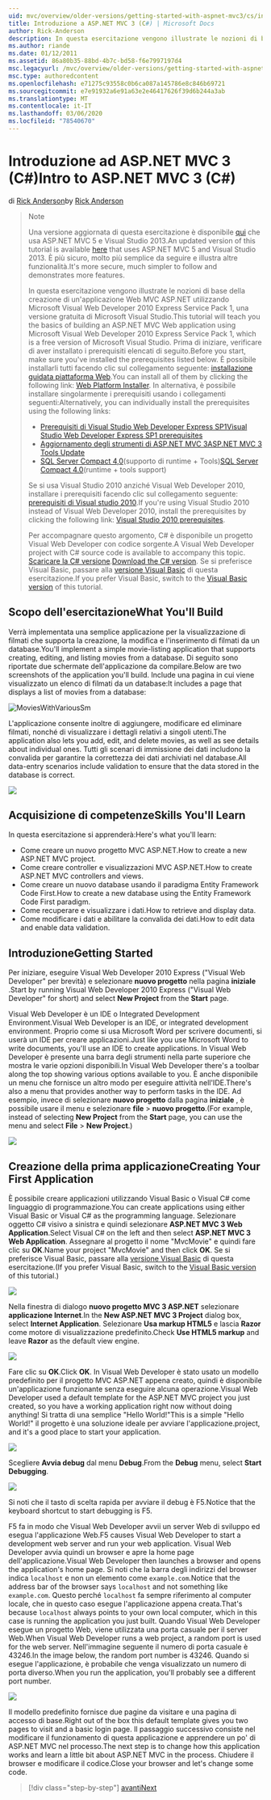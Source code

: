 ```yaml
---
uid: mvc/overview/older-versions/getting-started-with-aspnet-mvc3/cs/intro-to-aspnet-mvc-3
title: Introduzione a ASP.NET MVC 3 (C#) | Microsoft Docs
author: Rick-Anderson
description: In questa esercitazione vengono illustrate le nozioni di base della creazione di un'applicazione Web MVC ASP.NET utilizzando Microsoft Visual Web Developer 2010 Express Service Pack 1, ovvero...
ms.author: riande
ms.date: 01/12/2011
ms.assetid: 86a80b35-88bd-4b7c-bd58-f6e7997197d4
msc.legacyurl: /mvc/overview/older-versions/getting-started-with-aspnet-mvc3/cs/intro-to-aspnet-mvc-3
msc.type: authoredcontent
ms.openlocfilehash: e71275c93558c0b6ca087a145786e8c846b69721
ms.sourcegitcommit: e7e91932a6e91a63e2e46417626f39d6b244a3ab
ms.translationtype: MT
ms.contentlocale: it-IT
ms.lasthandoff: 03/06/2020
ms.locfileid: "78540670"
---
```

# <a name="intro-to-aspnet-mvc-3-c"></a><span data-ttu-id="8201a-103">Introduzione ad ASP.NET MVC 3 (C#)</span><span class="sxs-lookup"><span data-stu-id="8201a-103">Intro to ASP.NET MVC 3 (C#)</span></span>

<span data-ttu-id="8201a-104">di [Rick Anderson](https://twitter.com/RickAndMSFT)</span><span class="sxs-lookup"><span data-stu-id="8201a-104">by [Rick Anderson](https://twitter.com/RickAndMSFT)</span></span>

> > [!NOTE]
> > <span data-ttu-id="8201a-105">Una versione aggiornata di questa esercitazione è disponibile [qui](../../../getting-started/introduction/getting-started.md) che usa ASP.NET MVC 5 e Visual Studio 2013.</span><span class="sxs-lookup"><span data-stu-id="8201a-105">An updated version of this tutorial is available [here](../../../getting-started/introduction/getting-started.md) that uses ASP.NET MVC 5 and Visual Studio 2013.</span></span> <span data-ttu-id="8201a-106">È più sicuro, molto più semplice da seguire e illustra altre funzionalità.</span><span class="sxs-lookup"><span data-stu-id="8201a-106">It's more secure, much simpler to follow and demonstrates more features.</span></span>
> 
> 
> <span data-ttu-id="8201a-107">In questa esercitazione vengono illustrate le nozioni di base della creazione di un'applicazione Web MVC ASP.NET utilizzando Microsoft Visual Web Developer 2010 Express Service Pack 1, una versione gratuita di Microsoft Visual Studio.</span><span class="sxs-lookup"><span data-stu-id="8201a-107">This tutorial will teach you the basics of building an ASP.NET MVC Web application using Microsoft Visual Web Developer 2010 Express Service Pack 1, which is a free version of Microsoft Visual Studio.</span></span> <span data-ttu-id="8201a-108">Prima di iniziare, verificare di aver installato i prerequisiti elencati di seguito.</span><span class="sxs-lookup"><span data-stu-id="8201a-108">Before you start, make sure you've installed the prerequisites listed below.</span></span> <span data-ttu-id="8201a-109">È possibile installarli tutti facendo clic sul collegamento seguente: [installazione guidata piattaforma Web](https://www.microsoft.com/web/gallery/install.aspx?appid=VWD2010SP1Pack).</span><span class="sxs-lookup"><span data-stu-id="8201a-109">You can install all of them by clicking the following link: [Web Platform Installer](https://www.microsoft.com/web/gallery/install.aspx?appid=VWD2010SP1Pack).</span></span> <span data-ttu-id="8201a-110">In alternativa, è possibile installare singolarmente i prerequisiti usando i collegamenti seguenti:</span><span class="sxs-lookup"><span data-stu-id="8201a-110">Alternatively, you can individually install the prerequisites using the following links:</span></span>
> 
> - [<span data-ttu-id="8201a-111">Prerequisiti di Visual Studio Web Developer Express SP1</span><span class="sxs-lookup"><span data-stu-id="8201a-111">Visual Studio Web Developer Express SP1 prerequisites</span></span>](https://www.microsoft.com/web/gallery/install.aspx?appid=VWD2010SP1Pack)
> - [<span data-ttu-id="8201a-112">Aggiornamento degli strumenti di ASP.NET MVC 3</span><span class="sxs-lookup"><span data-stu-id="8201a-112">ASP.NET MVC 3 Tools Update</span></span>](https://www.microsoft.com/web/gallery/install.aspx?appsxml=&amp;appid=MVC3)
> - <span data-ttu-id="8201a-113">[SQL Server Compact 4,0](https://www.microsoft.com/web/gallery/install.aspx?appid=SQLCE;SQLCEVSTools_4_0)(supporto di runtime + Tools)</span><span class="sxs-lookup"><span data-stu-id="8201a-113">[SQL Server Compact 4.0](https://www.microsoft.com/web/gallery/install.aspx?appid=SQLCE;SQLCEVSTools_4_0)(runtime + tools support)</span></span>
> 
> <span data-ttu-id="8201a-114">Se si usa Visual Studio 2010 anziché Visual Web Developer 2010, installare i prerequisiti facendo clic sul collegamento seguente: [prerequisiti di Visual studio 2010](https://www.microsoft.com/web/gallery/install.aspx?appsxml=&amp;appid=VS2010SP1Pack).</span><span class="sxs-lookup"><span data-stu-id="8201a-114">If you're using Visual Studio 2010 instead of Visual Web Developer 2010, install the prerequisites by clicking the following link: [Visual Studio 2010 prerequisites](https://www.microsoft.com/web/gallery/install.aspx?appsxml=&amp;appid=VS2010SP1Pack).</span></span>
> 
> <span data-ttu-id="8201a-115">Per accompagnare questo argomento, C# è disponibile un progetto Visual Web Developer con codice sorgente.</span><span class="sxs-lookup"><span data-stu-id="8201a-115">A Visual Web Developer project with C# source code is available to accompany this topic.</span></span> <span data-ttu-id="8201a-116">[Scaricare la C# versione](https://code.msdn.microsoft.com/Introduction-to-MVC-3-10d1b098).</span><span class="sxs-lookup"><span data-stu-id="8201a-116">[Download the C# version](https://code.msdn.microsoft.com/Introduction-to-MVC-3-10d1b098).</span></span> <span data-ttu-id="8201a-117">Se si preferisce Visual Basic, passare alla [versione Visual Basic](../vb/intro-to-aspnet-mvc-3.md) di questa esercitazione.</span><span class="sxs-lookup"><span data-stu-id="8201a-117">If you prefer Visual Basic, switch to the [Visual Basic version](../vb/intro-to-aspnet-mvc-3.md) of this tutorial.</span></span>

## <a name="what-youll-build"></a><span data-ttu-id="8201a-118">Scopo dell'esercitazione</span><span class="sxs-lookup"><span data-stu-id="8201a-118">What You'll Build</span></span>

<span data-ttu-id="8201a-119">Verrà implementata una semplice applicazione per la visualizzazione di filmati che supporta la creazione, la modifica e l'inserimento di filmati da un database.</span><span class="sxs-lookup"><span data-stu-id="8201a-119">You'll implement a simple movie-listing application that supports creating, editing, and listing movies from a database.</span></span> <span data-ttu-id="8201a-120">Di seguito sono riportate due schermate dell'applicazione da compilare.</span><span class="sxs-lookup"><span data-stu-id="8201a-120">Below are two screenshots of the application you'll build.</span></span> <span data-ttu-id="8201a-121">Include una pagina in cui viene visualizzato un elenco di filmati da un database:</span><span class="sxs-lookup"><span data-stu-id="8201a-121">It includes a page that displays a list of movies from a database:</span></span>

![MoviesWithVariousSm](intro-to-aspnet-mvc-3/_static/image1.png)

<span data-ttu-id="8201a-123">L'applicazione consente inoltre di aggiungere, modificare ed eliminare filmati, nonché di visualizzare i dettagli relativi a singoli utenti.</span><span class="sxs-lookup"><span data-stu-id="8201a-123">The application also lets you add, edit, and delete movies, as well as see details about individual ones.</span></span> <span data-ttu-id="8201a-124">Tutti gli scenari di immissione dei dati includono la convalida per garantire la correttezza dei dati archiviati nel database.</span><span class="sxs-lookup"><span data-stu-id="8201a-124">All data-entry scenarios include validation to ensure that the data stored in the database is correct.</span></span>

![](intro-to-aspnet-mvc-3/_static/image2.png)

## <a name="skills-youll-learn"></a><span data-ttu-id="8201a-125">Acquisizione di competenze</span><span class="sxs-lookup"><span data-stu-id="8201a-125">Skills You'll Learn</span></span>

<span data-ttu-id="8201a-126">In questa esercitazione si apprenderà:</span><span class="sxs-lookup"><span data-stu-id="8201a-126">Here's what you'll learn:</span></span>

- <span data-ttu-id="8201a-127">Come creare un nuovo progetto MVC ASP.NET.</span><span class="sxs-lookup"><span data-stu-id="8201a-127">How to create a new ASP.NET MVC project.</span></span>
- <span data-ttu-id="8201a-128">Come creare controller e visualizzazioni MVC ASP.NET.</span><span class="sxs-lookup"><span data-stu-id="8201a-128">How to create ASP.NET MVC controllers and views.</span></span>
- <span data-ttu-id="8201a-129">Come creare un nuovo database usando il paradigma Entity Framework Code First.</span><span class="sxs-lookup"><span data-stu-id="8201a-129">How to create a new database using the Entity Framework Code First paradigm.</span></span>
- <span data-ttu-id="8201a-130">Come recuperare e visualizzare i dati.</span><span class="sxs-lookup"><span data-stu-id="8201a-130">How to retrieve and display data.</span></span>
- <span data-ttu-id="8201a-131">Come modificare i dati e abilitare la convalida dei dati.</span><span class="sxs-lookup"><span data-stu-id="8201a-131">How to edit data and enable data validation.</span></span>

## <a name="getting-started"></a><span data-ttu-id="8201a-132">Introduzione</span><span class="sxs-lookup"><span data-stu-id="8201a-132">Getting Started</span></span>

<span data-ttu-id="8201a-133">Per iniziare, eseguire Visual Web Developer 2010 Express ("Visual Web Developer" per brevità) e selezionare **nuovo progetto** nella pagina **iniziale** .</span><span class="sxs-lookup"><span data-stu-id="8201a-133">Start by running Visual Web Developer 2010 Express ("Visual Web Developer" for short) and select **New Project** from the **Start** page.</span></span>

<span data-ttu-id="8201a-134">Visual Web Developer è un IDE o Integrated Development Environment.</span><span class="sxs-lookup"><span data-stu-id="8201a-134">Visual Web Developer is an IDE, or integrated development environment.</span></span> <span data-ttu-id="8201a-135">Proprio come si usa Microsoft Word per scrivere documenti, si userà un IDE per creare applicazioni.</span><span class="sxs-lookup"><span data-stu-id="8201a-135">Just like you use Microsoft Word to write documents, you'll use an IDE to create applications.</span></span> <span data-ttu-id="8201a-136">In Visual Web Developer è presente una barra degli strumenti nella parte superiore che mostra le varie opzioni disponibili.</span><span class="sxs-lookup"><span data-stu-id="8201a-136">In Visual Web Developer there's a toolbar along the top showing various options available to you.</span></span> <span data-ttu-id="8201a-137">È anche disponibile un menu che fornisce un altro modo per eseguire attività nell'IDE.</span><span class="sxs-lookup"><span data-stu-id="8201a-137">There's also a menu that provides another way to perform tasks in the IDE.</span></span> <span data-ttu-id="8201a-138">Ad esempio, invece di selezionare **nuovo progetto** dalla pagina **iniziale** , è possibile usare il menu e selezionare **file** &gt; **nuovo progetto**.</span><span class="sxs-lookup"><span data-stu-id="8201a-138">(For example, instead of selecting **New Project** from the **Start** page, you can use the menu and select **File** &gt; **New Project**.)</span></span>

[![](intro-to-aspnet-mvc-3/_static/image4.png)](intro-to-aspnet-mvc-3/_static/image3.png)

## <a name="creating-your-first-application"></a><span data-ttu-id="8201a-139">Creazione della prima applicazione</span><span class="sxs-lookup"><span data-stu-id="8201a-139">Creating Your First Application</span></span>

<span data-ttu-id="8201a-140">È possibile creare applicazioni utilizzando Visual Basic o Visual C# come linguaggio di programmazione.</span><span class="sxs-lookup"><span data-stu-id="8201a-140">You can create applications using either Visual Basic or Visual C# as the programming language.</span></span> <span data-ttu-id="8201a-141">Selezionare oggetto C# visivo a sinistra e quindi selezionare **ASP.NET MVC 3 Web Application**.</span><span class="sxs-lookup"><span data-stu-id="8201a-141">Select Visual C# on the left and then select **ASP.NET MVC 3 Web Application**.</span></span> <span data-ttu-id="8201a-142">Assegnare al progetto il nome "MvcMovie" e quindi fare clic su **OK**.</span><span class="sxs-lookup"><span data-stu-id="8201a-142">Name your project "MvcMovie" and then click **OK**.</span></span> <span data-ttu-id="8201a-143">Se si preferisce Visual Basic, passare alla [versione Visual Basic](../vb/intro-to-aspnet-mvc-3.md) di questa esercitazione.</span><span class="sxs-lookup"><span data-stu-id="8201a-143">(If you prefer Visual Basic, switch to the [Visual Basic version](../vb/intro-to-aspnet-mvc-3.md) of this tutorial.)</span></span>

![](intro-to-aspnet-mvc-3/_static/image5.png)

<span data-ttu-id="8201a-144">Nella finestra di dialogo **nuovo progetto MVC 3 ASP.NET** selezionare **applicazione Internet**.</span><span class="sxs-lookup"><span data-stu-id="8201a-144">In the **New ASP.NET MVC 3 Project** dialog box, select **Internet Application**.</span></span> <span data-ttu-id="8201a-145">Selezionare **Usa markup HTML5** e lascia **Razor** come motore di visualizzazione predefinito.</span><span class="sxs-lookup"><span data-stu-id="8201a-145">Check **Use HTML5 markup** and leave **Razor** as the default view engine.</span></span>

![](intro-to-aspnet-mvc-3/_static/image6.png)

<span data-ttu-id="8201a-146">Fare clic su **OK**.</span><span class="sxs-lookup"><span data-stu-id="8201a-146">Click **OK**.</span></span> <span data-ttu-id="8201a-147">In Visual Web Developer è stato usato un modello predefinito per il progetto MVC ASP.NET appena creato, quindi è disponibile un'applicazione funzionante senza eseguire alcuna operazione.</span><span class="sxs-lookup"><span data-stu-id="8201a-147">Visual Web Developer used a default template for the ASP.NET MVC project you just created, so you have a working application right now without doing anything!</span></span> <span data-ttu-id="8201a-148">Si tratta di una semplice "Hello World!"</span><span class="sxs-lookup"><span data-stu-id="8201a-148">This is a simple "Hello World!"</span></span> <span data-ttu-id="8201a-149">il progetto è una soluzione ideale per avviare l'applicazione.</span><span class="sxs-lookup"><span data-stu-id="8201a-149">project, and it's a good place to start your application.</span></span>

[![](intro-to-aspnet-mvc-3/_static/image8.png)](intro-to-aspnet-mvc-3/_static/image7.png)

<span data-ttu-id="8201a-150">Scegliere **Avvia debug** dal menu **Debug**.</span><span class="sxs-lookup"><span data-stu-id="8201a-150">From the **Debug** menu, select **Start Debugging**.</span></span>

![](intro-to-aspnet-mvc-3/_static/image9.png)

<span data-ttu-id="8201a-151">Si noti che il tasto di scelta rapida per avviare il debug è F5.</span><span class="sxs-lookup"><span data-stu-id="8201a-151">Notice that the keyboard shortcut to start debugging is F5.</span></span>

<span data-ttu-id="8201a-152">F5 fa in modo che Visual Web Developer avvii un server Web di sviluppo ed esegua l'applicazione Web.</span><span class="sxs-lookup"><span data-stu-id="8201a-152">F5 causes Visual Web Developer to start a development web server and run your web application.</span></span> <span data-ttu-id="8201a-153">Visual Web Developer avvia quindi un browser e apre la home page dell'applicazione.</span><span class="sxs-lookup"><span data-stu-id="8201a-153">Visual Web Developer then launches a browser and opens the application's home page.</span></span> <span data-ttu-id="8201a-154">Si noti che la barra degli indirizzi del browser indica `localhost` e non un elemento come `example.com`.</span><span class="sxs-lookup"><span data-stu-id="8201a-154">Notice that the address bar of the browser says `localhost` and not something like `example.com`.</span></span> <span data-ttu-id="8201a-155">Questo perché `localhost` fa sempre riferimento al computer locale, che in questo caso esegue l'applicazione appena creata.</span><span class="sxs-lookup"><span data-stu-id="8201a-155">That's because `localhost` always points to your own local computer, which in this case is running the application you just built.</span></span> <span data-ttu-id="8201a-156">Quando Visual Web Developer esegue un progetto Web, viene utilizzata una porta casuale per il server Web.</span><span class="sxs-lookup"><span data-stu-id="8201a-156">When Visual Web Developer runs a web project, a random port is used for the web server.</span></span> <span data-ttu-id="8201a-157">Nell'immagine seguente il numero di porta casuale è 43246.</span><span class="sxs-lookup"><span data-stu-id="8201a-157">In the image below, the random port number is 43246.</span></span> <span data-ttu-id="8201a-158">Quando si esegue l'applicazione, è probabile che venga visualizzato un numero di porta diverso.</span><span class="sxs-lookup"><span data-stu-id="8201a-158">When you run the application, you'll probably see a different port number.</span></span>

![](intro-to-aspnet-mvc-3/_static/image10.png)

<span data-ttu-id="8201a-159">Il modello predefinito fornisce due pagine da visitare e una pagina di accesso di base.</span><span class="sxs-lookup"><span data-stu-id="8201a-159">Right out of the box this default template gives you two pages to visit and a basic login page.</span></span> <span data-ttu-id="8201a-160">Il passaggio successivo consiste nel modificare il funzionamento di questa applicazione e apprendere un po' di ASP.NET MVC nel processo.</span><span class="sxs-lookup"><span data-stu-id="8201a-160">The next step is to change how this application works and learn a little bit about ASP.NET MVC in the process.</span></span> <span data-ttu-id="8201a-161">Chiudere il browser e modificare il codice.</span><span class="sxs-lookup"><span data-stu-id="8201a-161">Close your browser and let's change some code.</span></span>

> [!div class="step-by-step"]
> [<span data-ttu-id="8201a-162">avanti</span><span class="sxs-lookup"><span data-stu-id="8201a-162">Next</span></span>](adding-a-controller.md)
